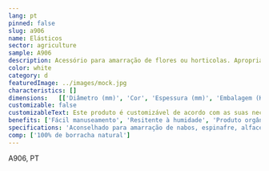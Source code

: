 ```yaml
---
lang: pt
pinned: false
slug: a906
name: Elásticos
sector: agriculture
sample: A906
description: Acessório para amarração de flores ou horticolas. Apropriados para contato com alimentos, são a solução ideal para amarrar os talos do produto e segurar suas folhas, garantindo assim a preservação da humidade e a manutenção de sua frescura. A agrupação do produto por meio do uso do elástico facilita a apresentação adequada para o consumidor final.
color: white
category: d
featuredImage: ../images/mock.jpg
characteristics: []
dimensions:   [['Diâmetro (mm)', 'Cor', 'Espessura (mm)', 'Embalagem (Kg)'],['40 (nº60)', 'Verde', '1.8/1.5', '25'], ['50 (nº80)', 'Verde', '1.8/1.5', '25'], ['60 (nº100)', 'Verde', '1.8/1.5', '25']]
customizable: false
customizableText: Este produto é customizável de acordo com as suas necessidades. Contacte-nos para mais informações.
benefits: ['Fácil manuseamento', 'Resitente à humidade', 'Produto orgânico', ' Reutilizável'] 
specifications: 'Aconselhado para amarração de nabos, espinafre, alfaces, chicória e outras leguminosas.','Elásticos ideiais para amarração de aspargos, cenouras, alho-francês, cebolinhas.'
comp: ['100% de borracha natural']
---
```


A906, PT
